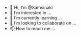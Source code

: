 - 👋 Hi, I’m @Samsinaki
- 👀 I’m interested in ...
- 🌱 I’m currently learning ...
- 💞️ I’m looking to collaborate on ...
- 📫 How to reach me ...

<!---
Samsinaki/Samsinaki is a ✨ special ✨ repository because its `README.md` (this file) appears on your GitHub profile.
You can click the Preview link to take a look at your changes.
--->
